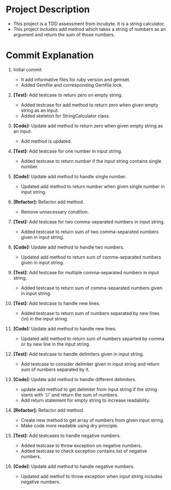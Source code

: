 # Project Description

- This project is a TDD assessment from incubyte. It is a string calculator.
- This project includes add method which takes a string of numbers as an argument and return the sum of those numbers.


# Commit Explanation

1. Initial commit
   - It add informative files for ruby version and gemset. 
   - Added Gemfile and corresponding Gemfile.lock.

2. **[Test]:** Add testcase to return zero on empty string.
   - Added testcase for add method to return zero when given empty string as an input.
   - Added skeleton for StringCalculator class.

3. **[Code]:** Update add method to return zero when given empty string as an input.
   - Add method is updated.

4. **[Test]:** Add testcase for one number in input string.
   - Added testcase to return number if the input string contains single number.

5. **[Code]:** Update add method to handle single number.
   - Updated add method to return number when given single number in input string.

6. **[Refactor]:** Refactor add method.
   - Remove unnecessary condition.

7. **[Test]:** Add testcase for two comma-separated numbers in input string.
   - Added testcase to return sum of two comma-separated numbers given in input string.

8. **[Code]:** Update add method to handle two numbers.
   - Updated add method to return sum of comma-separated numbers given in input string.

9. **[Test]:** Add testcase for multiple comma-separated numbers in input string.
   - Added testcase to return sum of comma-separated numbers given in input string.

10. **[Test]:** Add testcase to handle new lines.
    - Added testcase to return sum of numbers separated by new lines (\n) in the input string.

11. **[Code]:** Update add method to handle new lines.
    - Updated add method to return sum of numbers separted by comma or by new line in the input string.

12. **[Test]:** Add testcase to handle delimiters given in input string.
    - Add testcase to consider delimiter given in input string and return sum of numbers separated by it.

13. **[Code]:** Update add method to handle different delimiters.
    - update add method to get delimiter from input string if the string starts with '//' and return the sum of numbers.
    - Add return statement for empty string to increase readability.

14. **[Refactor]:** Refactor add method.
    - Create new method to get array of numbers from given input string.
    - Make code more readable using dry principle.

15. **[Test]:** Add testcases to handle negative numbers.
    - Added testcase to throw exception on negative numbers.
    - Added testcase to check exception contains list of negative numbers.

16. **[Code]:** Update add method to handle negative numbers.
    - Updated add methof to throw exception when input string includes negative numbers.
